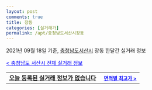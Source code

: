 ```yaml
---
layout: post
comments: true
title: 장동
categories: [실거래가]
permalink: /apt/충청남도서산시장동
---
```


2021년 09월 18일 기준, <a href="/apt/충청남도서산시">충청남도서산시</a> 장동 한달간 실거래 정보

<a style="color: blue;" href="/apt/충청남도서산시">< 충청남도 서산시 전체 실거래 정보</a>
<!---- start ---->
<table>
  <tr>
    <td colspan="4" style="font-weight: bold;"><a href="/apt/충청남도서산시장동{name_without_space}">오늘 등록된 실거래 정보가 없습니다</a> &nbsp;&nbsp;&nbsp; <a style="color: blue; font-size: smaller;" href="/apt/충청남도서산시장동{name_without_space}">면적별 최고가 ></a></td>
  </tr>
    
</table>
<!---- end ---->
    